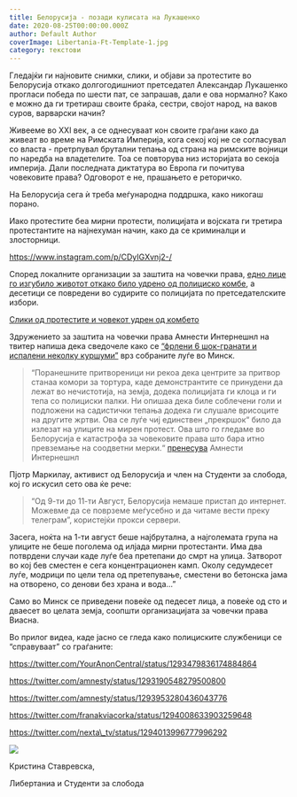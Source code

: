 ```yaml
---
title: Белорусија - позади кулисата на Лукашенко
date: 2020-08-25T00:00:00.000Z
author: Default Author
coverImage: Libertania-Ft-Template-1.jpg
category: текстови
---
```


Гледајќи ги најновите снимки, слики, и објави за протестите во Белорусија откако долгогодишниот претседател Александар Лукашенко прогласи победа по шести пат, се запрашав, дали е ова нормално? Како е можно да ги третираш своите браќа, сестри, својот народ, на ваков суров, варварски начин? 

Живееме во XXI век, а се однесуваат кон своите граѓани како да живеат во време на Римската Империја, кога секој кој не се согласувал со власта - претрпувал брутални тепања од страна на римските војници по наредба на владетелите. Тоа се повторува низ историјата во секоја империја. Дали последната диктатура во Европа ги почитува човековите права? Одговорот е не, прашањето е реторичко.

На Белорусија сега ѝ треба меѓународна поддршка, како никогаш порано.

Иако протестите беа мирни протести, полицијата и војската ги третира протестантите на најнехуман начин, како да се криминалци и злосторници. 

https://www.instagram.com/p/CDyIGXvnj2-/

Според локалните организации за заштита на човечки права, [едно лице го изгубило животот откако било удрено од полициско комбе](https://twitter.com/franakviacorka/status/1292725172739416064), а десетици се повредени во судирите со полицијата по претседателските избори.

[Слики од протестите и човекот удрен од комбето](https://twitter.com/HannaLiubakova/status/1292732636268503043)

Здружението за заштита на човечки права Амнести Интернешнл на твитер напиша дека сведочеле како се [“фрлени 6 шок-гранати и испалени неколку куршуми”](https://twitter.com/amnesty/status/1292578462734131208) врз собраните луѓе во Минск.

> “Поранешните притвореници ни рекоа дека центрите за притвор станаа комори за тортура, каде демонстрантите се принудени да лежат во нечистотија, на земја, додека полицијата ги клоца и ги тепа со полициски палки. Ни опишаа дека биле соблечени голи и подложени на садистички тепања додека ги слушале врисоците на другите жртви. Ова се луѓе чиј единствен „прекршок“ било да излезат на улиците на мирен протест. Ова што го гледаме во Белорусија е катастрофа за човековите права што бара итно превземање на соодветни мерки.“ [пренесува](https://www.amnesty.org/en/latest/news/2020/08/belarus-mounting-evidence-of-a-campaign-of-widespread-torture-of-peaceful-protesters/) Амнести Интернешнл

Пјотр Маркилау, активист од Белорусија и член на Студенти за слобода, кој го искусил сето ова ќе рече:

> “Од 9-ти до 11-ти Август, Белорусија немаше пристап до интернет. Можевме да се поврземе меѓусебно и да читаме вести преку телеграм”, користејќи прокси сервери.

Засега, ноќта на 1-ти август беше најбрутална, а најголемата група на улиците не беше поголема од илјада мирни протестанти. Има два потврдени случаи каде луѓе беа претепани до смрт на улица. Затворот во кој бев сместен е сега концентрационен камп. Околу седумдесет луѓе, модрици по цели тела од претепување, сместени во бетонска јама на отворено, со денови без храна и вода…”

Само во Минск се приведени повеќе од педесет лица, а повеќе од сто и дваесет во целата земја, соопшти организацијата за човечки права Виасна.

Во прилог видеа, каде јасно се гледа како полициските службеници се “справуваат” со граѓаните:

https://twitter.com/YourAnonCentral/status/1293479836174884864

https://twitter.com/amnesty/status/1293190548279500800

https://twitter.com/amnesty/status/1293953280436043776

https://twitter.com/franakviacorka/status/1294008633903259648

https://twitter.com/nexta\_tv/status/1294013996777996292

![](http://libertaniabackup.local/wp-content/uploads/2020/05/Screen-Shot-2020-05-21-at-6.10.02-PM-150x150.png)

Кристина Ставревска, 

Либертаниа и Студенти за слобода
